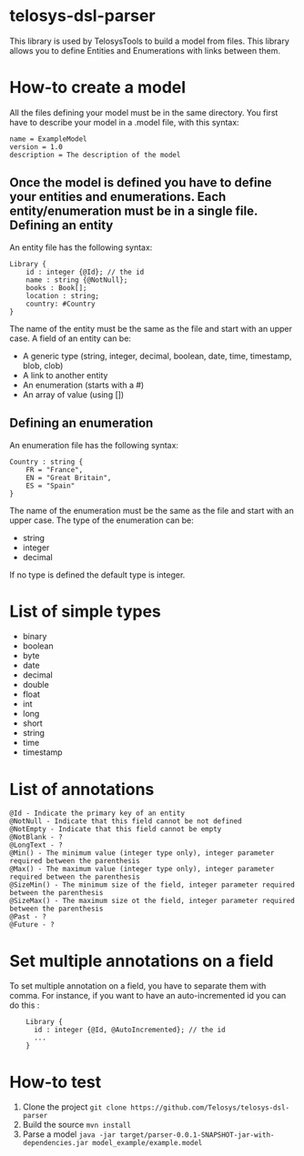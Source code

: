 telosys-dsl-parser
==================
This library is used by TelosysTools to build a model from files. This library allows you to define Entities and Enumerations with links between them.

How-to create a model
==================
All the files defining your model must be in the same directory. You first have to describe your model in a .model file, with this syntax:

    name = ExampleModel
    version = 1.0
    description = The description of the model

Once the model is defined you have to define your entities and enumerations. Each entity/enumeration must be in a single file.
Defining an entity
---------------------------
An entity file has the following syntax:

    Library {
        id : integer {@Id}; // the id
        name : string {@NotNull};
        books : Book[];
        location : string;
        country: #Country
    }

The name of the entity must be the same as the file and start with an upper case. A field of an entity can be:

* A generic type (string, integer, decimal, boolean, date, time, timestamp, blob, clob)
* A link to another entity
* An enumeration (starts with a #)
* An array of value (using [])

Defining an enumeration
------------------------------------
An enumeration file has the following syntax:

    Country : string {
        FR = "France",
        EN = "Great Britain",
        ES = "Spain"
    }

The name of the enumeration must be the same as the file and start with an upper case. The type of the enumeration can be:

* string
* integer
* decimal

If no type is defined the default type is integer.

List of simple types
====================
* binary
* boolean
* byte
* date
* decimal
* double
* float
* int
* long
* short
* string
* time
* timestamp

List of annotations
===================
    @Id - Indicate the primary key of an entity
    @NotNull - Indicate that this field cannot be not defined
    @NotEmpty - Indicate that this field cannot be empty
    @NotBlank - ?
    @LongText - ?
    @Min() - The minimum value (integer type only), integer parameter required between the parenthesis
    @Max() - The maximum value (integer type only), integer parameter required between the parenthesis
    @SizeMin() - The minimum size of the field, integer parameter required between the parenthesis
    @SizeMax() - The maximum size ot the field, integer parameter required between the parenthesis
    @Past - ?
    @Future - ?

Set multiple annotations on a field
===================================

To set multiple annotation on a field, you have to separate them with comma.
For instance, if you want to have an auto-incremented id you can do this :

        Library {
          id : integer {@Id, @AutoIncremented}; // the id
          ...
        }


How-to test
===========

1. Clone the project ```git clone https://github.com/Telosys/telosys-dsl-parser```
2. Build the source ```mvn install```
3. Parse a model ```java -jar target/parser-0.0.1-SNAPSHOT-jar-with-dependencies.jar model_example/example.model```

